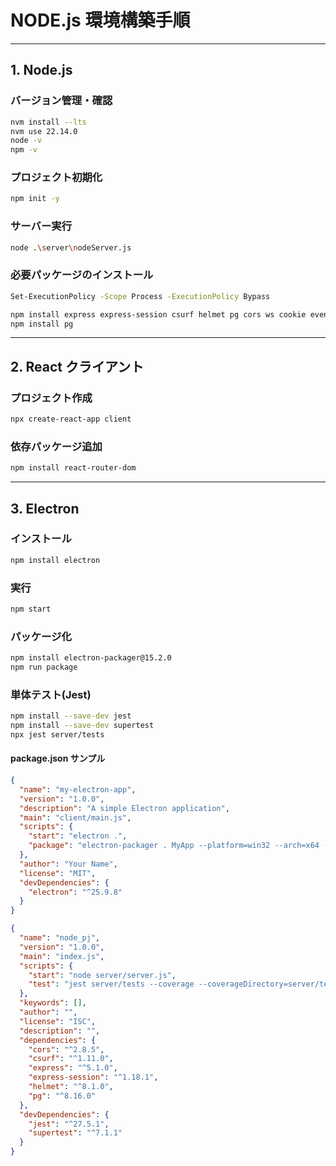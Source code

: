 # NODE.js 環境構築手順

---

## 1. Node.js

### バージョン管理・確認

```sh
nvm install --lts
nvm use 22.14.0
node -v
npm -v
```

### プロジェクト初期化

```sh
npm init -y
```

### サーバー実行

```sh
node .\server\nodeServer.js
```

### 必要パッケージのインストール

```sh
Set-ExecutionPolicy -Scope Process -ExecutionPolicy Bypass

npm install express express-session csurf helmet pg cors ws cookie events xss-clean express-mongo-sanitize cookie-parser xss
npm install pg
```

---

## 2. React クライアント

### プロジェクト作成

```sh
npx create-react-app client
```

### 依存パッケージ追加

```sh
npm install react-router-dom
```

---

## 3. Electron

### インストール

```sh
npm install electron
```

### 実行

```sh
npm start
```

### パッケージ化

```sh
npm install electron-packager@15.2.0
npm run package
```

### 単体テスト(Jest)

```sh
npm install --save-dev jest
npm install --save-dev supertest
npx jest server/tests
```

#### package.json サンプル

```json
{
  "name": "my-electron-app",
  "version": "1.0.0",
  "description": "A simple Electron application",
  "main": "client/main.js",
  "scripts": {
    "start": "electron .",
    "package": "electron-packager . MyApp --platform=win32 --arch=x64 --out=dist --overwrite"
  },
  "author": "Your Name",
  "license": "MIT",
  "devDependencies": {
    "electron": "^25.9.8"
  }
}
```

```json
{
  "name": "node_pj",
  "version": "1.0.0",
  "main": "index.js",
  "scripts": {
    "start": "node server/server.js",
    "test": "jest server/tests --coverage --coverageDirectory=server/tests/coverage --coverageReporters=text --coverageReporters=html"
  },
  "keywords": [],
  "author": "",
  "license": "ISC",
  "description": "",
  "dependencies": {
    "cors": "^2.8.5",
    "csurf": "^1.11.0",
    "express": "^5.1.0",
    "express-session": "^1.18.1",
    "helmet": "^8.1.0",
    "pg": "^8.16.0"
  },
  "devDependencies": {
    "jest": "^27.5.1",
    "supertest": "^7.1.1"
  }
}

```